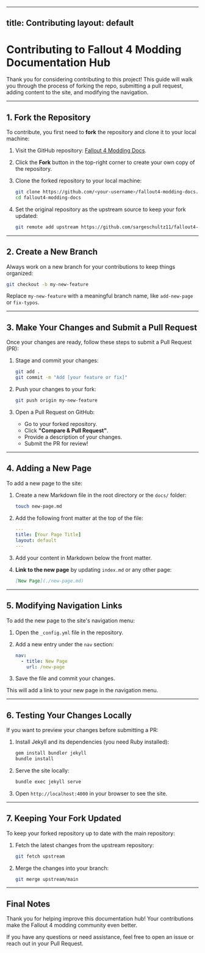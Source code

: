 
---
title: Contributing
layout: default
---

# Contributing to Fallout 4 Modding Documentation Hub

Thank you for considering contributing to this project! This guide will walk you through the process of forking the repo, submitting a pull request, adding content to the site, and modifying the navigation.

---

## 1. Fork the Repository

To contribute, you first need to **fork** the repository and clone it to your local machine:

1. Visit the GitHub repository: [Fallout 4 Modding Docs](https://github.com/sargeschultz11/fallout4-modding-docs).
2. Click the **Fork** button in the top-right corner to create your own copy of the repository.
3. Clone the forked repository to your local machine:

   ```bash
   git clone https://github.com/<your-username>/fallout4-modding-docs.git
   cd fallout4-modding-docs
   ```

4. Set the original repository as the upstream source to keep your fork updated:

   ```bash
   git remote add upstream https://github.com/sargeschultz11/fallout4-modding-docs.git
   ```

---

## 2. Create a New Branch

Always work on a new branch for your contributions to keep things organized:

```bash
git checkout -b my-new-feature
```

Replace `my-new-feature` with a meaningful branch name, like `add-new-page` or `fix-typos`.

---

## 3. Make Your Changes and Submit a Pull Request

Once your changes are ready, follow these steps to submit a Pull Request (PR):

1. Stage and commit your changes:

   ```bash
   git add .
   git commit -m "Add [your feature or fix]"
   ```

2. Push your changes to your fork:

   ```bash
   git push origin my-new-feature
   ```

3. Open a Pull Request on GitHub:
   - Go to your forked repository.
   - Click **"Compare & Pull Request"**.
   - Provide a description of your changes.
   - Submit the PR for review!

---

## 4. Adding a New Page

To add a new page to the site:

1. Create a new Markdown file in the root directory or the `docs/` folder:

   ```bash
   touch new-page.md
   ```

2. Add the following front matter at the top of the file:

   ```yaml
   ---
   title: [Your Page Title]
   layout: default
   ---
   ```

3. Add your content in Markdown below the front matter.

4. **Link to the new page** by updating `index.md` or any other page:

   ```markdown
   [New Page](./new-page.md)
   ```

---

## 5. Modifying Navigation Links

To add the new page to the site's navigation menu:

1. Open the `_config.yml` file in the repository.
2. Add a new entry under the `nav` section:

   ```yaml
   nav:
     - title: New Page
       url: /new-page
   ```

3. Save the file and commit your changes.

This will add a link to your new page in the navigation menu.

---

## 6. Testing Your Changes Locally

If you want to preview your changes before submitting a PR:

1. Install Jekyll and its dependencies (you need Ruby installed):

   ```bash
   gem install bundler jekyll
   bundle install
   ```

2. Serve the site locally:

   ```bash
   bundle exec jekyll serve
   ```

3. Open `http://localhost:4000` in your browser to see the site.

---

## 7. Keeping Your Fork Updated

To keep your forked repository up to date with the main repository:

1. Fetch the latest changes from the upstream repository:

   ```bash
   git fetch upstream
   ```

2. Merge the changes into your branch:

   ```bash
   git merge upstream/main
   ```

---

## Final Notes

Thank you for helping improve this documentation hub! Your contributions make the Fallout 4 modding community even better.

If you have any questions or need assistance, feel free to open an issue or reach out in your Pull Request.

